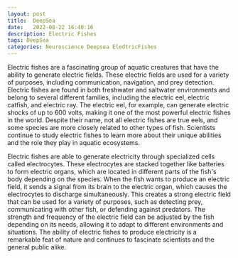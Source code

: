 ```yaml
---
layout: post
title:  DeepSea
date:   2022-08-22 16:40:16
description: Electric Fishes
tags: DeepSea
categories: Neuroscience Deepsea EledtricFishes
---
```


Electric fishes are a fascinating group of aquatic creatures that have the ability to generate electric fields. These electric fields are used for a variety of purposes, including communication, navigation, and prey detection. Electric fishes are found in both freshwater and saltwater environments and belong to several different families, including the electric eel, electric catfish, and electric ray. The electric eel, for example, can generate electric shocks of up to 600 volts, making it one of the most powerful electric fishes in the world. Despite their name, not all electric fishes are true eels, and some species are more closely related to other types of fish. Scientists continue to study electric fishes to learn more about their unique abilities and the role they play in aquatic ecosystems.


Electric fishes are able to generate electricity through specialized cells called electrocytes. These electrocytes are stacked together like batteries to form electric organs, which are located in different parts of the fish's body depending on the species. When the fish wants to produce an electric field, it sends a signal from its brain to the electric organ, which causes the electrocytes to discharge simultaneously. This creates a strong electric field that can be used for a variety of purposes, such as detecting prey, communicating with other fish, or defending against predators. The strength and frequency of the electric field can be adjusted by the fish depending on its needs, allowing it to adapt to different environments and situations. The ability of electric fishes to produce electricity is a remarkable feat of nature and continues to fascinate scientists and the general public alike.



